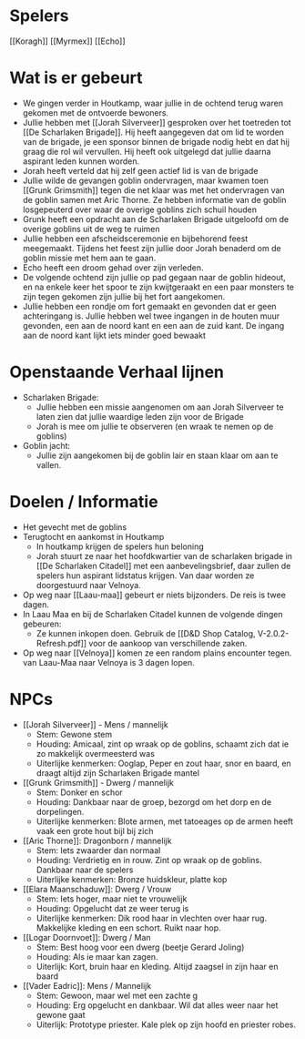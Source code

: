 # Spelers
[[Koragh]]
[[Myrmex]]
[[Echo]]

# Wat is er gebeurt
- We gingen verder in Houtkamp, waar jullie in de ochtend terug waren gekomen met de ontvoerde bewoners.
- Jullie hebben met [[Jorah Silverveer]] gesproken over het toetreden tot [[De Scharlaken Brigade]]. Hij heeft aangegeven dat om lid te worden van de brigade, je een sponsor binnen de brigade nodig hebt en dat hij graag die rol wil vervullen. Hij heeft ook uitgelegd dat jullie daarna aspirant leden kunnen worden.
- Jorah heeft verteld dat hij zelf geen actief lid is van de brigade
- Jullie wilde de gevangen goblin ondervragen, maar kwamen toen [[Grunk Grimsmith]] tegen die net klaar was met het ondervragen van de goblin samen met Aric Thorne. Ze hebben informatie van de goblin losgepeuterd over waar de overige goblins zich schuil houden
- Grunk heeft een opdracht aan de Scharlaken Brigade uitgeloofd om de overige goblins uit de weg te ruimen
- Jullie hebben een afscheidsceremonie en bijbehorend feest meegemaakt. Tijdens het feest zijn jullie door Jorah benaderd om de goblin missie met hem aan te gaan.
- Echo heeft een droom gehad over zijn verleden.
- De volgende ochtend zijn jullie op pad gegaan naar de goblin hideout, en na enkele keer het spoor te zijn kwijtgeraakt en een paar monsters te zijn tegen gekomen zijn jullie bij het fort aangekomen.
- Jullie hebben een rondje om fort gemaakt en gevonden dat er geen achteringang is. Jullie hebben wel twee ingangen in de houten muur gevonden, een aan de noord kant en een aan de zuid kant. De ingang aan de noord kant lijkt iets minder goed bewaakt



# Openstaande Verhaal lijnen
- Scharlaken Brigade:
	- Jullie hebben een missie aangenomen om aan Jorah Silverveer te laten zien dat jullie waardige leden zijn voor de Brigade
	- Jorah is mee om jullie te observeren (en wraak te nemen op de goblins)
- Goblin jacht:
	- Jullie zijn aangekomen bij de goblin lair en staan klaar om aan te vallen.


# Doelen / Informatie
- Het gevecht met de goblins
- Terugtocht en aankomst in Houtkamp
	- In houtkamp krijgen de spelers hun beloning
	- Jorah stuurt ze naar het hoofdkwartier van de scharlaken brigade in [[De Scharlaken Citadel]] met een aanbevelingsbrief, daar zullen de spelers hun aspirant lidstatus krijgen. Van daar worden ze doorgestuurd naar Velnoya.
- Op weg naar [[Laau-maa]] gebeurt er niets bijzonders. De reis is twee dagen.
- In Laau Maa en bij de Scharlaken Citadel kunnen de volgende dingen gebeuren:
	- Ze kunnen inkopen doen. Gebruik de [[D&D Shop Catalog, V-2.0.2-Refresh.pdf]] voor de aankoop van verschillende zaken.
- Op weg naar [[Velnoya]] komen ze een random plains encounter tegen. van Laau-Maa naar Velnoya is 3 dagen lopen.


# NPCs
- [[Jorah Silverveer]] - Mens / mannelijk
	- Stem: Gewone stem
	- Houding: Amicaal, zint op wraak op de goblins, schaamt zich dat ie zo makkelijk overmeesterd was
	- Uiterlijke kenmerken: Ooglap, Peper en zout haar, snor en baard, en draagt altijd zijn Scharlaken Brigade mantel
- [[Grunk Grimsmith]] - Dwerg / mannelijk
	- Stem: Donker en schor
	- Houding: Dankbaar naar de groep, bezorgd om het dorp en de dorpelingen.
	- Uiterlijke kenmerken: Blote armen, met tatoeages op de armen heeft vaak een grote hout bijl bij zich
- [[Aric Thorne]]: Dragonborn / mannelijk
	- Stem: Iets zwaarder dan normaal
	- Houding: Verdrietig en in rouw. Zint op wraak op de goblins. Dankbaar naar de spelers
	- Uiterlijke kenmerken: Bronze huidskleur, platte kop
- [[Elara Maanschaduw]]: Dwerg / Vrouw
	- Stem: Iets hoger, maar niet te vrouwelijk
	- Houding: Opgelucht dat ze weer terug is
	- Uiterlijke kenmerken: Dik rood haar in vlechten over haar rug. Makkelijke kleding en een schort. Ruikt naar hop.
- [[Logar Doornvoet]]: Dwerg / Man
	- Stem: Best hoog voor een dwerg (beetje Gerard Joling)
	- Houding: Als ie maar kan zagen.
	- Uiterlijk: Kort, bruin haar en kleding. Altijd zaagsel in zijn haar en baard
- [[Vader Eadric]]: Mens / Mannelijk
	- Stem: Gewoon, maar wel met een zachte g
	- Houding: Erg opgelucht en dankbaar. Wil dat alles weer naar het gewone gaat
	- Uiterlijk: Prototype priester. Kale plek op zijn hoofd en priester robes.
